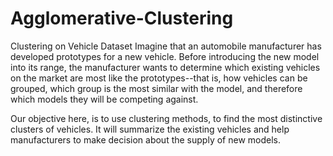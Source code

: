 # Agglomerative-Clustering
Clustering on Vehicle Dataset
Imagine that an automobile manufacturer has developed prototypes for a new vehicle. Before introducing the new model into its range, the manufacturer wants to determine which existing vehicles on the market are most like the prototypes--that is, how vehicles can be grouped, which group is the most similar with the model, and therefore which models they will be competing against.

Our objective here, is to use clustering methods, to find the most distinctive clusters of vehicles. It will summarize the existing vehicles and help manufacturers to make decision about the supply of new models.
